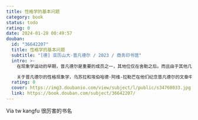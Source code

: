 ```yaml
---
title: 性格学的基本问题
category: book
status: todo
rating: 0
date: 2024-01-28 00:49:57
douban:
  id: "36642207"
  title: 性格学的基本问题
  subtitle: "[德] 亚历山大·普凡德尔 / 2023 / 商务印书馆"
  intro: >-
    在现象学运动的早期，普凡德尔是重要的成员之一，其地位仅在舍勒之后。而且由于其他几位重要的现象学和心理学代表人物的病故（利普斯）、阵亡（莱纳赫）、调离（盖格尔）或弃学务农（道伯特、康拉德-马悌尤斯），普凡德尔后来实际上是慕尼黑现象学和心理学的唯一代表人物。普凡德尔在几个哲学领域的工作为世人留下了重要的思想遗产。这些思想可以按发表的顺序来排列：1.意欲现象学，2.主观心理学或人的心灵学，3.志向／心志心理学，4.逻辑学，5.性格学,6.伦理学。其中在第三项和第四项方面的主要阐释都是发表在胡塞尔主编、普凡德尔本人担任编委的《哲学与现象学年刊》上。而在性格学方面，他的《性格学的基本问题》则是于1924年发表在埃米尔·乌悌茨主编的《性格学年刊》的创刊号上。

    关于普凡德尔的性格现象学，乌苏拉和埃伯哈德·阿维-拉勒芒在他们纪念普凡德尔的文章中写道：“在近百年来发表的关于性格学的原理问题的各种不同论文中，没有一位作者把握得比亚历山大·普凡德尔更深入，钻研得更本质，没有一位在人类研究的这个领域的心理学家比他所作的区分更全面。”普凡德尔的确给出了一个相当明确的性格学纲要：“总结起来说，对性格学的任务可以做如下规定：它需要系统地－理论地研究人的性格的本质、构造、个别特征、种类与变异、发展，以及人的性格与它的分化、它的证实、它的表达和它在外部功能产品中的印记之间的关系。”如果无意识研究是意识现象学的边界，那么性格研究应当就是普遍心理学的边界了。
  rating: 0
  cover: https://img3.doubanio.com/view/subject/l/public/s34768033.jpg
  link: https://book.douban.com/subject/36642207/
---
```


Via tw kangfu 很厉害的书名